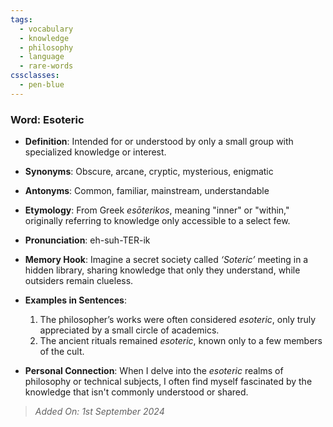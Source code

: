 ```yaml
---
tags:
  - vocabulary
  - knowledge
  - philosophy
  - language
  - rare-words
cssclasses:
  - pen-blue
---
```

### **Word**: Esoteric

- **Definition**: Intended for or understood by only a small group with specialized knowledge or interest.
  
- **Synonyms**: Obscure, arcane, cryptic, mysterious, enigmatic

- **Antonyms**: Common, familiar, mainstream, understandable

- **Etymology**: From Greek *esōterikos*, meaning "inner" or "within," originally referring to knowledge only accessible to a select few.

- **Pronunciation**: eh-suh-TER-ik

- **Memory Hook**: Imagine a secret society called *‘Soteric’* meeting in a hidden library, sharing knowledge that only they understand, while outsiders remain clueless.

- **Examples in Sentences**:
  1. The philosopher’s works were often considered *esoteric*, only truly appreciated by a small circle of academics.
  2. The ancient rituals remained *esoteric*, known only to a few members of the cult.
  
- **Personal Connection**: When I delve into the *esoteric* realms of philosophy or technical subjects, I often find myself fascinated by the knowledge that isn't commonly understood or shared.

> *Added On: 1st September 2024*
